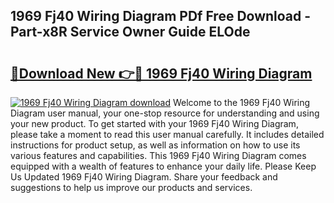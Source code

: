 ## 1969 Fj40 Wiring Diagram PDf Free Download - Part-x8R Service Owner Guide ELOde

# <h2><a href="http://dfukkb6.blite.top/?on=1969+Fj40+Wiring+Diagram">🔗Download New 👉🔴 1969 Fj40 Wiring Diagram</a></h2>

[![1969 Fj40 Wiring Diagram download](https://i.imgur.com/lujVjoI.png)](http://dfukkb6.blite.top/?on=1969+Fj40+Wiring+Diagram)
Welcome to the 1969 Fj40 Wiring Diagram user manual, your one-stop resource for understanding and using your new product. To get started with your 1969 Fj40 Wiring Diagram, please take a moment to read this user manual carefully. It includes detailed instructions for product setup, as well as information on how to use its various features and capabilities. This 1969 Fj40 Wiring Diagram comes equipped with a wealth of features to enhance your daily life. Please Keep Us Updated 1969 Fj40 Wiring Diagram. Share your feedback and suggestions to help us improve our products and services.
